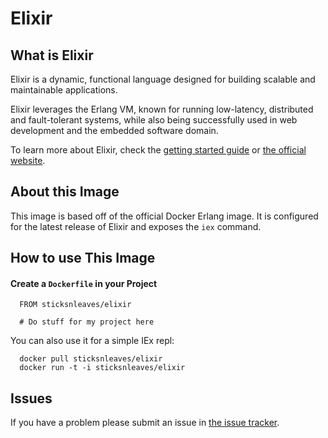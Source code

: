 # Elixir

## What is Elixir

Elixir is a dynamic, functional language designed for building scalable and
maintainable applications.

Elixir leverages the Erlang VM, known for running low-latency, distributed and
fault-tolerant systems, while also being successfully used in web development
and the embedded software domain.

To learn more about Elixir, check the
[getting started guide](http://elixir-lang.org/getting_started/1.html) or
[the official website](http://elixir-lang.org/).

## About this Image

This image is based off of the official Docker Erlang image. It is configured
for the latest release of Elixir and exposes the `iex` command.

## How to use This Image

#### Create a `Dockerfile` in your Project

```
  FROM sticksnleaves/elixir

  # Do stuff for my project here
```

You can also use it for a simple IEx repl:

```
  docker pull sticksnleaves/elixir
  docker run -t -i sticksnleaves/elixir
```

## Issues

If you have a problem please submit an issue in [the issue tracker](https://github.com/sticksnleaves/docker-elixir/issues).
